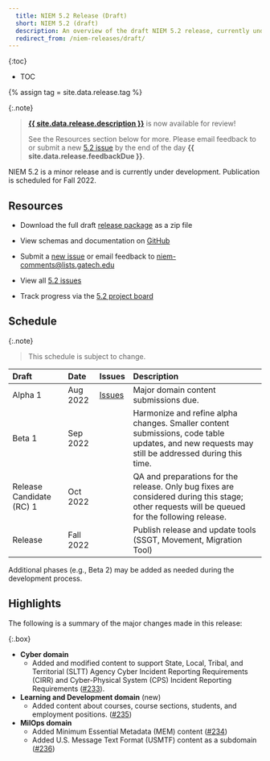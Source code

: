 ```yaml
---
  title: NIEM 5.2 Release (Draft)
  short: NIEM 5.2 (draft)
  description: An overview of the draft NIEM 5.2 release, currently under development.
  redirect_from: /niem-releases/draft/
---
```


{:toc}
- TOC

{% assign tag = site.data.release.tag %}

{:.note}
> **[{{ site.data.release.description }}](https://github.com/NIEM/NIEM-Releases/releases/tag/{{tag}})** is now available for review!
>
> See the Resources section below for more. Please email feedback to  or submit a new [5.2 issue](https://github.com/NIEM/NIEM-Releases/issues/new?labels=5.2) by the end of the day **{{ site.data.release.feedbackDue }}**.

NIEM 5.2 is a minor release and is currently under development.  Publication is scheduled for Fall 2022.

## Resources

- Download the full draft [release package](https://github.com/NIEM/NIEM-Releases/archive/{{tag}}.zip) as a zip file

- View schemas and documentation on [GitHub](https://github.com/NIEM/NIEM-Releases/tree/{{tag}})
<!-- - View schemas and documentation on [release.niem.gov](https://release.niem.gov/niem/5.1) or [GitHub](https://github.com/NIEM/NIEM-Releases/tree/niem-5.1) -->

- Submit a [new issue](https://github.com/NIEM/NIEM-Releases/issues/new?labels=5.2) or email feedback to <niem-comments@lists.gatech.edu>

- View all [5.2 issues](https://github.com/NIEM/NIEM-Releases/issues?q=is%3Aopen+is%3Aissue+label%3A5.2)

- Track progress via the [5.2 project board](https://github.com/NIEM/NIEM-Releases/projects/7)

## Schedule

{:.note}
> This schedule is subject to change.

Draft | Date | Issues | Description
:------ |:---- |:------ |:-----------
Alpha 1 | Aug 2022 | [Issues](https://github.com/NIEM/NIEM-Releases/issues?q=is%3Aissue+label%3A5.2+milestone%3Aniem-5.2alpha1) | Major domain content submissions due.
Beta 1 | Sep 2022 |  | Harmonize and refine alpha changes.  Smaller content submissions, code table updates, and new requests may still be addressed during this time.
Release Candidate (RC) 1 | Oct 2022 |  | QA and preparations for the release.  Only bug fixes are considered during this stage; other requests will be queued for the following release.
Release | Fall 2022 | | Publish release and update tools (SSGT, Movement,  Migration Tool)

Additional phases (e.g., Beta 2) may be added as needed during the development process.

<!--
### Recent changes

-->

## Highlights

The following is a summary of the major changes made in this release:

{:.box}
- **Cyber domain**
  - Added and modified content to support State, Local, Tribal, and Territorial (SLTT) Agency Cyber Incident Reporting Requirements (CIRR) and Cyber-Physical System (CPS) Incident Reporting Requirements ([#233](https://github.com/NIEM/NIEM-Releases/issues/233)).
- **Learning and Development domain** (new)
  - Added content about courses, course sections, students, and employment positions. ([#235](https://github.com/NIEM/NIEM-Releases/issues/235))
- **MilOps domain**
  - Added Minimum Essential Metadata (MEM) content ([#234](https://github.com/NIEM/NIEM-Releases/issues/234))
  - Added U.S. Message Text Format (USMTF) content as a subdomain ([#236](https://github.com/NIEM/NIEM-Releases/issues/236))
